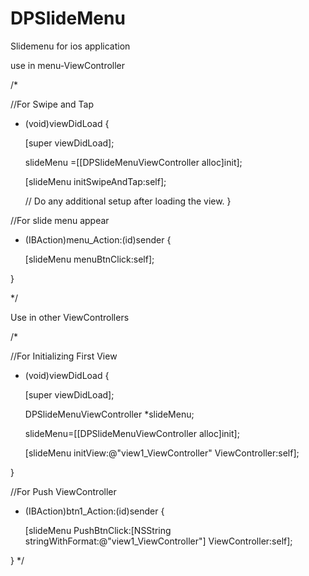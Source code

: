 # DPSlideMenu
Slidemenu for ios application


use in menu-ViewController

/*

//For Swipe and Tap

- (void)viewDidLoad {

    [super viewDidLoad];

    slideMenu =[[DPSlideMenuViewController alloc]init];
    
    [slideMenu initSwipeAndTap:self];
    
    // Do any additional setup after loading the view.
}



//For slide menu appear

- (IBAction)menu_Action:(id)sender {

    [slideMenu menuBtnClick:self];

}

*/




Use in other ViewControllers 

/*

//For Initializing First View

- (void)viewDidLoad {

    [super viewDidLoad];
    
    DPSlideMenuViewController *slideMenu;
    
    slideMenu=[[DPSlideMenuViewController alloc]init];
    
    [slideMenu initView:@"view1_ViewController" ViewController:self];

    
}

//For Push ViewController

- (IBAction)btn1_Action:(id)sender {

     [slideMenu PushBtnClick:[NSString stringWithFormat:@"view1_ViewController"] ViewController:self];
    
}
*/

